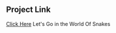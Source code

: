 ## Project Link
[Click Here](https://anmoldtuece.github.io/snake_game/)
Let's Go in the World Of Snakes
